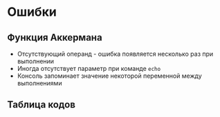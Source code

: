 # Ошибки
## Функция Аккермана
* Отсутствующий операнд - ошибка появляется несколько раз при выполнении
* Иногда отсутствует параметр при команде `echo`
* Консоль запоминает значение некоторой переменной между выполнениями
## Таблица кодов


